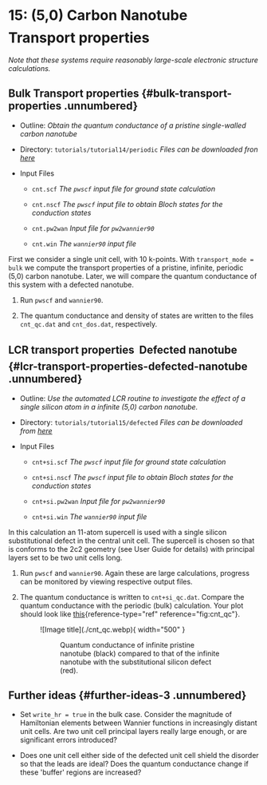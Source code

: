 # 15: (5,0) Carbon Nanotube &#151; Transport properties

*Note that these systems require reasonably large-scale electronic
structure calculations.*

## Bulk Transport properties {#bulk-transport-properties .unnumbered}

- Outline: *Obtain the quantum conductance of a pristine single-walled
    carbon nanotube*

- Directory: `tutorials/tutorial14/periodic` *Files can be downloaded fron [here](https://github.com/wannier-developers/wannier90/tree/develop/tutorials/tutorial15)*

- Input Files

    - `cnt.scf` *The `pwscf` input file for ground state
        calculation*

    - `cnt.nscf` *The `pwscf` input file to obtain Bloch
        states for the conduction states*

    - `cnt.pw2wan` *Input file for `pw2wannier90`*

    - `cnt.win` *The `wannier90` input file*

First we consider a single unit cell, with 10 k-points. With
`transport_mode = bulk` we compute the transport properties of a
pristine, infinite, periodic (5,0) carbon nanotube. Later, we will
compare the quantum conductance of this system with a defected nanotube.

1. Run `pwscf` and `wannier90`.

2. The quantum conductance and density of states are written to the
    files `cnt_qc.dat` and `cnt_dos.dat`, respectively.

## LCR transport properties &#151; Defected nanotube {#lcr-transport-properties-defected-nanotube .unnumbered}

- Outline: *Use the automated LCR routine to investigate the effect of
    a single silicon atom in a infinite (5,0) carbon nanotube.*

- Directory: `tutorials/tutorial15/defected` *Files can be downloaded from [here](https://github.com/wannier-developers/wannier90/tree/develop/tutorials/tutorial15)*

- Input Files

    - `cnt+si.scf` *The `pwscf` input file for ground
        state calculation*

    - `cnt+si.nscf` *The `pwscf` input file to obtain
        Bloch states for the conduction states*

    - `cnt+si.pw2wan` *Input file for `pw2wannier90`*

    - `cnt+si.win` *The `wannier90` input file*

In this calculation an 11-atom supercell is used with a single silicon
substitutional defect in the central unit cell. The supercell is chosen
so that is conforms to the 2c2 geometry (see User Guide for details)
with principal layers set to be two unit cells long.

1. Run `pwscf` and `wannier90`. Again these are large
    calculations, progress can be monitored by viewing respective output
    files.

2. The quantum conductance is written to `cnt+si_qc.dat`. Compare the
    quantum conductance with the periodic (bulk) calculation. Your plot
    should look like [this](#fig:cnt_qc){reference-type="ref"
    reference="fig:cnt_qc"}.

    <figure markdown="span">
    ![Image title](./cnt_qc.webp){ width="500" }
    <figure id="fig:cnt_qc">
    <figcaption> Quantum conductance of infinite pristine nanotube (black)
    compared to that of the infinite nanotube with the substitutional
    silicon defect (red).</figcaption>
    </figure>

## Further ideas {#further-ideas-3 .unnumbered}

- Set `write_hr = true` in the bulk case. Consider the magnitude of
    Hamiltonian elements between Wannier functions in increasingly
    distant unit cells. Are two unit cell principal layers really large
    enough, or are significant errors introduced?

- Does one unit cell either side of the defected unit cell shield the
    disorder so that the leads are ideal? Does the quantum conductance
    change if these 'buffer' regions are increased?
